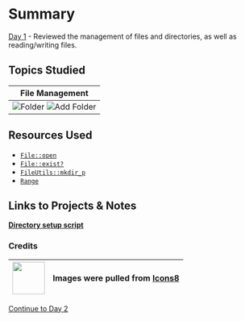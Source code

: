 # Summary

[Day 1](day_1.rb) - Reviewed the management of files and directories, as well as reading/writing files.

## Topics Studied

|                                                             File Management                                                              |
| :--------------------------------------------------------------------------------------------------------------------------------------: |
| ![Folder](https://img.icons8.com/dusk/64/000000/folder-invoices.png) ![Add Folder](https://img.icons8.com/dusk/64/000000/add-folder.png) |

## Resources Used

- [`File::open`](https://ruby-doc.org/core-2.5.3/File.html#method-c-open)
- [`File::exist?`](https://ruby-doc.org/core-2.5.3/File.html#method-c-exist-3F)
- [`FileUtils::mkdir_p`](https://ruby-doc.org/stdlib-2.5.3/libdoc/fileutils/rdoc/FileUtils.html#method-c-mkdir_p)
- [`Range`](https://ruby-doc.org/core-2.5.3/Range.html)

## Links to Projects & Notes

[**Directory setup script**](day_1.rb)

### Credits

| <img src="https://upload.wikimedia.org/wikipedia/commons/7/78/Icons8_logo.jpg" width="64px"> | <p>Images were pulled from [Icons8](https://icons8.com/icons)</p> |
| -------------------------------------------------------------------------------------------- | ----------------------------------------------------------------- |

[Continue to Day 2](/Daily%20Logs/D2/day_2.md)
